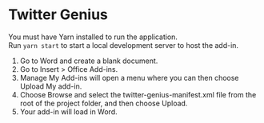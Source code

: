 # Twitter Genius

You must have Yarn installed to run the application.  
Run `yarn start` to start a local development server to host the add-in.  

1. Go to Word and create a blank document.  
2. Go to Insert > Office Add-ins.  
3. Manage My Add-ins will open a menu where you can then choose Upload My add-in.  
4. Choose Browse and select the twitter-genius-manifest.xml file from the root of the project folder, and then choose Upload.  
5. Your add-in will load in Word.  
